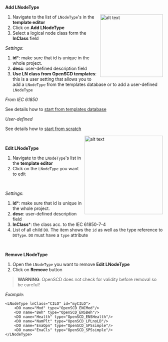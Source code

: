 
**Add LNodeType**

<img align="right" src="https://user-images.githubusercontent.com/66802940/133859718-d1fddf5b-2d5f-4ed1-92ed-1e111ee3c460.png" alt="alt text" width="200">


1. Navigate to the list of `LNodeType`'s in the **template editor**
2. Click on **Add LNodeType**
3. Select a logical node class form the **lnClass** field

*Settings*: 
1. **id***: make sure that id is unique in the whole project. 
2. **desc**: user-defined description field
3. **Use LN class from OpenSCD templates**: this is a user setting that allows you to add a `LNodeType` from the templates database or to add a user-defined `LNodeType`

*From IEC 61850*

See details how to [start from templates database]() 

*User-defined* 

See details how to [start from scratch]() 


<img align="right" src="https://user-images.githubusercontent.com/66802940/133859990-29701010-ced0-465b-80df-07184904d58d.png" alt="alt text" width="250">

&nbsp;

**Edit LNodeType**

1. Navigate to the `LNodeType`'s list in the **template editor**
2. Click on the `LNodeType` you want to edit

&nbsp;


*Settings*:

1. **id***: make sure that id is unique in the whole project. 
2. **desc**: user-defined description field
3. **lnClass***: the class acc. to the IEC 61850-7-4
4. List of all child `DO`. The item shows the `id` as well as the type reference to `DOType`. `DO` must have a `type` attribute


&nbsp;

**Remove LNodeType**

1. Open the `LNodeType` you want to remove  **Edit LNodeType** 
2. Click on **Remove** button


> **WARNING**: OpenSCD does not check for validity before removal so be careful!



*Example*:
```
<LNodeType lnClass="CILO" id="myCILO">
    <DO name="Mod" type="OpenSCD_ENCMod"/>
    <DO name="Beh" type="OpenSCD_ENSBeh"/>
    <DO name="Health" type="OpenSCD_ENSHealth"/>
    <DO name="NamPlt" type="OpenSCD_LPLnoLD"/>
    <DO name="EnaOpn" type="OpenSCD_SPSsimple"/>
    <DO name="EnaCls" type="OpenSCD_SPSsimple"/>
</LNodeType>
```